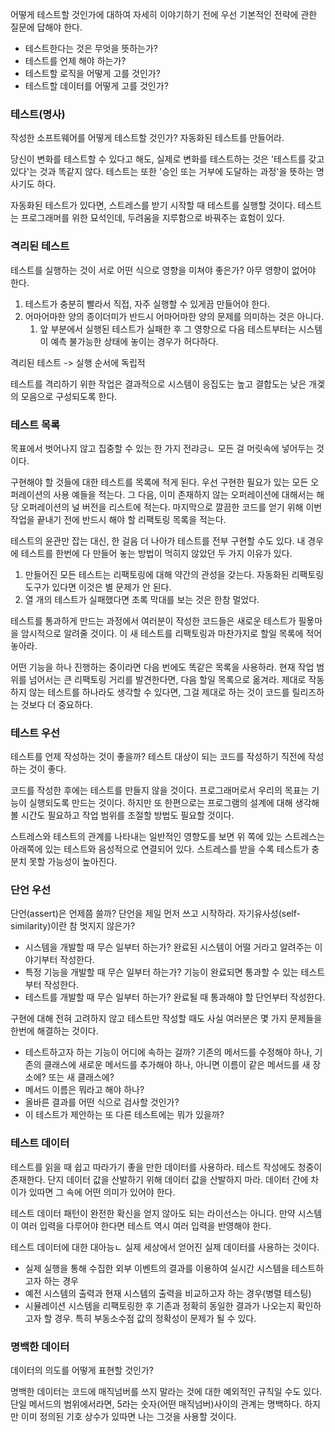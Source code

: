 어떻게 테스트할 것인가에 대하여 자세히 이야기하기 전에 우선 기본적인 전략에 관한 질문에 답해야 한다.
- 테스트한다는 것은 무엇을 뜻하는가?
- 테스트를 언제 해야 하는가?
- 테스트할 로직을 어떻게 고를 것인가?
- 테스트할 데이터를 어떻게 고를 것인가?

### 테스트(명사)
작성한 소프트웨어를 어떻게 테스트할 것인가? 자동화된 테스트를 만들어라.

당신이 변화를 테스트할 수 있다고 해도, 실제로 변화를 테스트하는 것은 '테스트를 갖고 있다'는 것과 똑같지 않다.
테스트는 또한 '승인 또는 거부에 도달하는 과정'을 뜻하는 명사기도 하다.

자동화된 테스트가 있다면, 스트레스를 받기 시작할 때 테스트를 실행할 것이다.
테스트는 프로그래머를 위한 묘석인데, 두려움을 지루함으로 바꿔주는 효험이 있다.

### 격리된 테스트
테스트를 실행하는 것이 서로 어떤 식으로 영향을 미쳐야 좋은가? 아무 영향이 없어야 한다.

1. 테스트가 충분히 빨라서 직접, 자주 실행할 수 있게끔 만들어야 한다.
2. 어마어마한 양의 종이더미가 반드시 어마어마한 양의 문제를 의미하는 것은 아니다.
   1. 앞 부분에서 실행된 테스트가 실패한 후 그 영향으로 다음 테스트부터는 시스템이 예측 불가능한 상태에 놓이는 경우가 허다하다.


격리된 테스트 -> 실행 순서에 독립적

테스트를 격리하기 위한 작업은 결과적으로 시스템이 응집도는 높고 결합도는 낮은 개겣의 모음으로 구성되도록 한다.

### 테스트 목록
목표에서 벗어나지 않고 집중할 수 있는 한 가지 전랴긍ㄴ 모든 걸 머릿속에 넣어두는 것이다.

구현해야 할 것들에 대한 테스트를 목록에 적게 된다.
우선 구현한 필요가 있는 모든 오퍼레이션의 사용 예들을 적는다.
그 다음, 이미 존재하지 않는 오퍼레이션에 대해서는 해당 오퍼레이션의 널 버전을 리스트에 적는다.
마지막으로 깔끔한 코드를 얻기 위해 이번 작업을 끝내기 전에 반드시 해야 할 리팩토링 목록을 적는다.

테스트의 윤관만 잡는 대신, 한 걸음 더 나아가 테스트를 전부 구현할 수도 있다.
내 경우에 테스트를 한번에 다 만들어 놓는 방법이 먹히지 않았던 두 가지 이유가 있다.
1. 만들어진 모든 테스트는 리팩토링에 대해 약간의 관성을 갖는다. 자동화된 리팩토링 도구가 있다면 이것은 별 문제가 안 된다.
2. 열 개의 테스트가 실패했다면 초록 막대를 보는 것은 한참 멀었다.


테스트를 통과하게 만드는 과정에서 여러분이 작성한 코드들은 새로운 테스트가 필욯마을 암시적으로 알려줄 것이다.
이 새 테스트를 리팩토링과 마찬가지로 할일 목록에 적어 놓아라.

어떤 기능을 하나 진행하는 중이라면 다음 번에도 똑같은 목록을 사용하라.
현재 작업 범위를 넘어서는 큰 리팩토링 거리를 발견한다면, 다음 할일 목록으로 옮겨라.
제대로 작동하지 않는 테스트를 하나라도 생각할 수 있다면, 그걸 제대로 하는 것이 코드를 릴리즈하는 것보다 더 중요하다.

### 테스트 우선
테스트를 언제 작성하는 것이 좋을까? 테스트 대상이 되는 코드를 작성하기 직전에 작성하는 것이 좋다.

코드를 작성한 후에는 테스트를 만들지 않을 것이다. 
프로그래머로서 우리의 목표는 기능이 실행되도록 만드는 것이다.
하지만 또 한편으로는 프로그램의 설계에 대해 생각해볼 시간도 필요하고 작업 범위를 조절할 방법도 필요할 것이다.

스트레스와 테스트의 관계를 나타내는 일반적인 영향도를 보면 위 쪽에 있는 스트레스는 아래쪽에 있는 테스트와 음성적으로 연결되어 있다.
스트레스를 받을 수록 테스트가 충분치 못할 가능성이 높아진다.

### 단언 우선
단언(assert)은 언제쯤 쓸까? 단언을 제일 먼저 쓰고 시작하라.
자기유사성(self-similarity)이란 참 멋지지 않은가?
- 시스템을 개발할 때 무슨 일부터 하는가? 완료된 시스템이 어떨 거라고 알려주는 이야기부터 작성한다.
- 특정 기능을 개발할 때 무슨 일부터 하는가? 기능이 완료되면 통과할 수 있는 테스트부터 작성한다.
- 테스트를 개발할 때 무슨 일부터 하는가? 완료될 때 통과해야 할 단언부터 작성한다.

구현에 대해 전혀 고려하지 않고 테스트만 작성할 때도 사실 여러분은 몇 가지 문제들을 한번에 해결하는 것이다.
- 테스트하고자 하는 기능이 어디에 속하는 걸까? 기존의 메서드를 수정해야 하나, 
기존의 클래스에 새로운 메서드를 추가해야 하나, 아니면 이름이 같은 메서드를 새 장소에? 또는 새 클래스에?
- 메서드 이름은 뭐라고 해야 하나?
- 올바른 결과를 어떤 식으로 검사할 것인가?
- 이 테스트가 제안하는 또 다른 테스트에는 뭐가 있을까?

### 테스트 데이터
테스트를 읽을 때 쉽고 따라가기 좋을 만한 데이터를 사용하라.
테스트 작성에도 청중이 존재한다.
단지 데이터 값을 산발하기 위해 데이터 값을 산발하지 마라.
데이터 간에 차이가 있따면 그 속에 어떤 의미가 있어야 한다.

테스트 데이터 패턴이 완전한 확신을 얻지 않아도 되는 라이선스는 아니다. 만약 시스템이 여러 입력을 다루어야 한다면 테스트 역시 여러 입력을 반영해야 한다.

테스트 데이터에 대한 대아능ㄴ 실제 세상에서 얻어진 실제 데이터를 사용하는 것이다.
- 실제 실행을 통해 수집한 외부 이벤트의 결과를 이용하여 실시간 시스템을 테스트하고자 하는 경우
- 예전 시스템의 출력과 현재 시스템의 출력을 비교하고자 하는 경우(병렬 테스팅)
- 시뮬레이션 시스템을 리팩토링한 후 기존과 정확히 동일한 결과가 나오는지 확인하고자 할 경우. 특히 부동소수점 값의 정확성이 문제가 될 수 있다.

### 명백한 데이터
데이터의 의도를 어떻게 표현할 것인가?

명백한 데이터는 코드에 매직넘버를 쓰지 말라는 것에 대한 예외적인 규칙일 수도 있다.
단일 메서드의 범위에서라면, 5라는 숫자(어떤 매직넘버)사이의 관계는 명백하다.
하지만 이미 정의된 기호 상수가 있따면 나는 그것을 사용할 것이다.